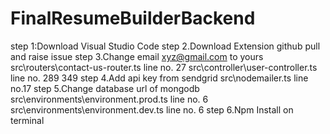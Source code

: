 # FinalResumeBuilderBackend
step 1:Download Visual Studio Code
step 2.Download Extension github pull and raise issue
step 3.Change email xyz@gmail.com to yours
  src\routers\contact-us-router.ts line no. 27
  src\controller\user-controller.ts line no. 289 349
step 4.Add api key from sendgrid
  src\nodemailer.ts line no.17
step 5.Change database url of mongodb
  src\environments\environment.prod.ts line no. 6
  src\environments\environment.dev.ts line no. 6
step 6.Npm Install on terminal

